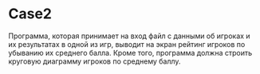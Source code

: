 # Case2
Программа, которая принимает на вход файл с данными об игроках и их результатах в одной из игр,
выводит на экран рейтинг игроков по убыванию их среднего балла.
Кроме того, программа должна строить круговую диаграмму игроков по среднему баллу.
